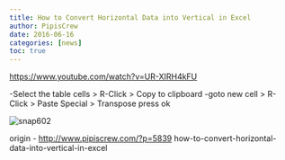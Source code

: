 ```yaml
---
title: How to Convert Horizontal Data into Vertical in Excel
author: PipisCrew
date: 2016-06-16
categories: [news]
toc: true
---
```


https://www.youtube.com/watch?v=UR-XIRH4kFU

-Select the table cells > R-Click > Copy to clipboard
-goto new cell > R-Click > Paste Special > Transpose press ok

![snap602](https://www.pipiscrew.com/wp-content/uploads/2016/06/snap602.png)

origin - http://www.pipiscrew.com/?p=5839 how-to-convert-horizontal-data-into-vertical-in-excel